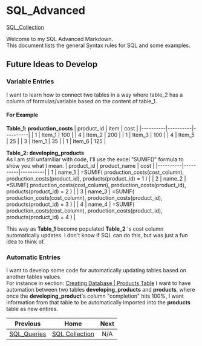 # SQL_Advanced
[SQL_Collection](https://github.com/cshglobal99/SQL_Collection/blob/main/0.INTRODUCTION.md)

Welcome to my SQL Advanced Markdown.  
This document lists the general Syntax rules for SQL and some examples.

## Future Ideas to Develop

### Variable Entries
I want to learn how to connect two tables in a way where table_2 has a column of formulas/variable based on the content of table_1.

#### For Example
**Table_1: production_costs**
| product_id | item | cost |
|----------|----------|----------|
|  1   | Item_1   | 100   |
|  4   | Item_2   | 200   |
|  1   | Item_3   | 100   |
|  4   | Item_5   | 25   |
|  3   | Item_1   | 35   |
|  1   | Item_6   | 125   |

**Table_2: developing_products**  
As I am still unfamiliar with code, I'll use the excel "SUMIF()" formula to show you what I mean.
| product_id | product_name | cost |
|----------|----------|----------|
|  1   | name_1   | =SUMIF( production_costs(cost_column), production_costs(product_id), products(product_id) = 1 ) |
|  2   | name_2   | =SUMIF( production_costs(cost_column), production_costs(product_id), products(product_id) = 2 ) |
|  3   | name_3   | =SUMIF( production_costs(cost_column), production_costs(product_id), products(product_id) = 3 ) |
|  4   | name_4   | =SUMIF( production_costs(cost_column), production_costs(product_id), products(product_id) = 4 ) |

This way as **Table_1** become populated **Table_2** 's cost column automatically updates. I don't know if SQL can do this, but was just a fun idea to think of.

### Automatic Entries
I want to develop some code for automatically updating tables based on another tables values.  
For instance in section: [Creating Database | Products Table](https://github.com/cshglobal99/SQL_Collection/blob/main/5.SQL_Advanced.md#automatic-entries) I want to have automation between two tables **developing_products** and **products**, where once the **developing_product**'s column "completion" hits 100%, I want information from that table to be automatically imported into the **products** table as new entires.


















| Previous | Home | Next |
|  :---:         |     :---:      |           :---:   |
| [SQL_Queries](https://github.com/cshglobal99/SQL_Collection/blob/main/4.SQL_Queries.md) | [SQL Collection](https://github.com/cshglobal99/SQL_Collection/blob/main/0.INTRODUCTION.md) | N/A   |
